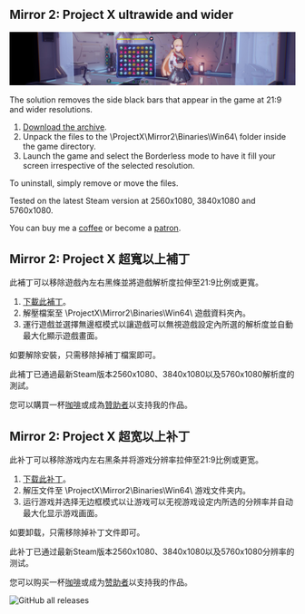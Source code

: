 ## Mirror 2: Project X ultrawide and wider
![](preview.jpg)

The solution removes the side black bars that appear in the game at 21:9 and wider resolutions.

1. [Download the archive](/../../releases).
2. Unpack the files to the \ProjectX\Mirror2\Binaries\Win64\ folder inside the game directory.
3. Launch the game and select the Borderless mode to have it fill your screen irrespective of the selected resolution.

To uninstall, simply remove or move the files.

Tested on the latest Steam version at 2560x1080, 3840x1080 and 5760x1080.

You can buy me a [coffee](https://ko-fi.com/rozziroxx) or become a [patron](https://www.patreon.com/rozzi).

## Mirror 2: Project X 超寬以上補丁

此補丁可以移除遊戲內左右黑條並將遊戲解析度拉伸至21:9比例或更寬。

1. [下載此補丁](/../../releases)。
2. 解壓檔案至 \ProjectX\Mirror2\Binaries\Win64\ 遊戲資料夾內。
3. 運行遊戲並選擇無邊框模式以讓遊戲可以無視遊戲設定內所選的解析度並自動最大化顯示遊戲畫面。

如要解除安裝，只需移除掉補丁檔案即可。

此補丁已通過最新Steam版本2560x1080、3840x1080以及5760x1080解析度的測試。

您可以購買一杯[咖啡](https://ko-fi.com/rozziroxx)或成為[贊助者](https://www.patreon.com/rozzi)以支持我的作品。

## Mirror 2: Project X 超宽以上补丁

此补丁可以移除游戏内左右黑条并将游戏分辨率拉伸至21:9比例或更宽。

1. [下载此补丁](/../../releases)。
2. 解压文件至 \ProjectX\Mirror2\Binaries\Win64\ 游戏文件夹内。
3. 运行游戏并选择无边框模式以让游戏可以无视游戏设定内所选的分辨率并自动最大化显示游戏画面。

如要卸载，只需移除掉补丁文件即可。

此补丁已通过最新Steam版本2560x1080、3840x1080以及5760x1080分辨率的测试。

您可以购买一杯[咖啡](https://ko-fi.com/rozziroxx)或成为[赞助者](https://www.patreon.com/rozzi)以支持我的作品。

![GitHub all releases](https://img.shields.io/github/downloads/RoseTheFlower/Mirror2Ultrawide/total?style=flat-square)
